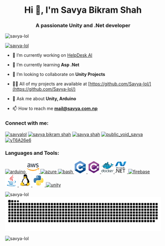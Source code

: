 <h1 align="center">Hi 👋, I'm Savya Bikram Shah</h1>
<h3 align="center">A passionate Unity and .Net developer</h3>

<p align="left"> <img src="https://komarev.com/ghpvc/?username=savya-lol&label=Profile%20views&color=0e75b6&style=flat" alt="savya-lol" /> </p>

<p align="left"> <a href="https://github.com/ryo-ma/github-profile-trophy"><img src="https://github-profile-trophy.vercel.app/?username=savya-lol" alt="savya-lol" /></a> </p>

- 🔭 I’m currently working on [HelpDesk AI](https://github.com/Savya-lol/HelpDeskAI)

- 🌱 I’m currently learning **Asp .Net**

- 👯 I’m looking to collaborate on **Unity Projects**

- 👨‍💻 All of my projects are available at [https://github.com/Savya-lol/](https://github.com/Savya-lol/)

- 💬 Ask me about **Unity, Arduino**

- 📫 How to reach me **mail@savya.com.np**

<h3 align="left">Connect with me:</h3>
<p align="left">
<a href="https://dev.to/savyalol" target="blank"><img align="center" src="https://raw.githubusercontent.com/rahuldkjain/github-profile-readme-generator/master/src/images/icons/Social/devto.svg" alt="savyalol" height="30" width="40" /></a>
<a href="https://linkedin.com/in/savya bikram shah" target="blank"><img align="center" src="https://raw.githubusercontent.com/rahuldkjain/github-profile-readme-generator/master/src/images/icons/Social/linked-in-alt.svg" alt="savya bikram shah" height="30" width="40" /></a>
<a href="https://fb.com/savya shah" target="blank"><img align="center" src="https://raw.githubusercontent.com/rahuldkjain/github-profile-readme-generator/master/src/images/icons/Social/facebook.svg" alt="savya shah" height="30" width="40" /></a>
<a href="https://instagram.com/public_void_savya" target="blank"><img align="center" src="https://raw.githubusercontent.com/rahuldkjain/github-profile-readme-generator/master/src/images/icons/Social/instagram.svg" alt="public_void_savya" height="30" width="40" /></a>
<a href="https://discord.gg/yT6A26e6" target="blank"><img align="center" src="https://raw.githubusercontent.com/rahuldkjain/github-profile-readme-generator/master/src/images/icons/Social/discord.svg" alt="yT6A26e6" height="30" width="40" /></a>
</p>

<h3 align="left">Languages and Tools:</h3>
<p align="left"> <a href="https://www.arduino.cc/" target="_blank" rel="noreferrer"> <img src="https://cdn.worldvectorlogo.com/logos/arduino-1.svg" alt="arduino" width="40" height="40"/> </a> <a href="https://aws.amazon.com" target="_blank" rel="noreferrer"> <img src="https://raw.githubusercontent.com/devicons/devicon/master/icons/amazonwebservices/amazonwebservices-original-wordmark.svg" alt="aws" width="40" height="40"/> </a> <a href="https://azure.microsoft.com/en-in/" target="_blank" rel="noreferrer"> <img src="https://www.vectorlogo.zone/logos/microsoft_azure/microsoft_azure-icon.svg" alt="azure" width="40" height="40"/> </a> <a href="https://www.gnu.org/software/bash/" target="_blank" rel="noreferrer"> <img src="https://www.vectorlogo.zone/logos/gnu_bash/gnu_bash-icon.svg" alt="bash" width="40" height="40"/> </a> <a href="https://www.w3schools.com/cpp/" target="_blank" rel="noreferrer"> <img src="https://raw.githubusercontent.com/devicons/devicon/master/icons/cplusplus/cplusplus-original.svg" alt="cplusplus" width="40" height="40"/> </a> <a href="https://www.w3schools.com/cs/" target="_blank" rel="noreferrer"> <img src="https://raw.githubusercontent.com/devicons/devicon/master/icons/csharp/csharp-original.svg" alt="csharp" width="40" height="40"/> </a> <a href="https://www.docker.com/" target="_blank" rel="noreferrer"> <img src="https://raw.githubusercontent.com/devicons/devicon/master/icons/docker/docker-original-wordmark.svg" alt="docker" width="40" height="40"/> </a> <a href="https://dotnet.microsoft.com/" target="_blank" rel="noreferrer"> <img src="https://raw.githubusercontent.com/devicons/devicon/master/icons/dot-net/dot-net-original-wordmark.svg" alt="dotnet" width="40" height="40"/> </a> <a href="https://firebase.google.com/" target="_blank" rel="noreferrer"> <img src="https://www.vectorlogo.zone/logos/firebase/firebase-icon.svg" alt="firebase" width="40" height="40"/> </a> <a href="https://www.java.com" target="_blank" rel="noreferrer"> <img src="https://raw.githubusercontent.com/devicons/devicon/master/icons/java/java-original.svg" alt="java" width="40" height="40"/> </a> <a href="https://www.linux.org/" target="_blank" rel="noreferrer"> <img src="https://raw.githubusercontent.com/devicons/devicon/master/icons/linux/linux-original.svg" alt="linux" width="40" height="40"/> </a> <a href="https://www.python.org" target="_blank" rel="noreferrer"> <img src="https://raw.githubusercontent.com/devicons/devicon/master/icons/python/python-original.svg" alt="python" width="40" height="40"/> </a> <a href="https://unity.com/" target="_blank" rel="noreferrer"> <img src="https://www.vectorlogo.zone/logos/unity3d/unity3d-icon.svg" alt="unity" width="40" height="40"/> </a> </p>

<p><img align="left" src="https://github-readme-stats.vercel.app/api/top-langs?username=savya-lol&show_icons=true&locale=en&layout=compact" alt="savya-lol" /></p>

<p>&nbsp; <img align="center" src="https://raw.githubusercontent.com/Savya-lol/Savya-lol/output/snake.svg" alt="Snake animation" /> </p>
<p><img align="center" src="https://github-readme-streak-stats.herokuapp.com/?user=savya-lol&" alt="savya-lol" /></p>
